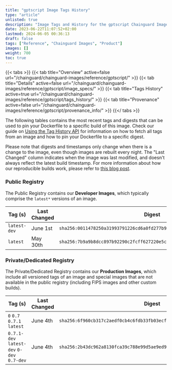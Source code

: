 ```yaml
---
title: "gptscript Image Tags History"
type: "article"
unlisted: true
description: "Image Tags and History for the gptscript Chainguard Image"
date: 2023-06-22T11:07:52+02:00
lastmod: 2024-06-05 00:36:13
draft: false
tags: ["Reference", "Chainguard Images", "Product"]
images: []
weight: 700
toc: true
---
```


{{< tabs >}}
{{< tab title="Overview" active=false url="/chainguard/chainguard-images/reference/gptscript/" >}}
{{< tab title="Details" active=false url="/chainguard/chainguard-images/reference/gptscript/image_specs/" >}}
{{< tab title="Tags History" active=true url="/chainguard/chainguard-images/reference/gptscript/tags_history/" >}}
{{< tab title="Provenance" active=false url="/chainguard/chainguard-images/reference/gptscript/provenance_info/" >}}
{{</ tabs >}}

The following tables contains the most recent tags and digests that can be used to pin your Dockerfile to a specific build of this image. Check our guide on [Using the Tag History API](/chainguard/chainguard-images/using-the-tag-history-api/) for information on how to fetch all tags from an image and how to pin your Dockerfile to a specific digest.

Please note that digests and timestamps only change when there is a change to the image, even though images are rebuilt every night. The "Last Changed" column indicates when the image was last modified, and doesn't always reflect the latest build timestamp. For more information about how our reproducible builds work, please refer to [this blog post](https://www.chainguard.dev/unchained/reproducing-chainguards-reproducible-image-builds).

### Public Registry
The Public Registry contains our **Developer Images**, which typically comprise the `latest*` versions of an image.

| Tag (s)       | Last Changed | Digest                                                                    |
|---------------|--------------|---------------------------------------------------------------------------|
|  `latest-dev` | June 1st     | `sha256:0011478250a31993791226cd6a0fd277b9db18aea79765931c1be4da2415887d` |
|  `latest`     | May 30th     | `sha256:7b9a9b8dcc897b92290c2fcff627220e5cf44ca513bb992729ecdf9d53922b20` |


### Private/Dedicated Registry
The Private/Dedicated Registry contains our **Production Images**, which include all versioned tags of an image and special images that are not available in the public registry (including FIPS images and other custom builds).

| Tag (s)                                     | Last Changed | Digest                                                                    |
|---------------------------------------------|--------------|---------------------------------------------------------------------------|
|  `0` `0.7` `0.7.1` `latest`                 | June 4th     | `sha256:6f960cb317c2aedf0cb4c6fdb33fb03ecfb8ee4dbcba52a1771d3fd02021b815` |
|  `0.7.1-dev` `latest-dev` `0-dev` `0.7-dev` | June 4th     | `sha256:2b43dc962a8130fca39c788e99d5ae9ed9b072a257f015c62023aa37466cc75b` |

